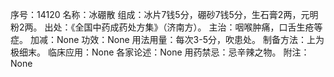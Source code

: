 序号：14120
名称：冰硼散
组成：冰片7钱5分，硼砂7钱5分，生石膏2两，元明粉2两。
出处：《全国中药成药处方集》（济南方）。
主治：咽喉肿痛，口舌生疮等症。
加减：None
功效：None
用法用量：每次3-5分，吹患处。
制备方法：上为极细末。
临床应用：None
各家论述：None
用药禁忌：忌辛辣之物。
附注：None
